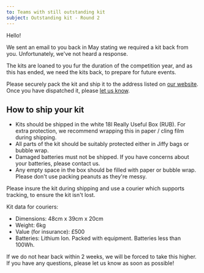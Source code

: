 ```yaml
---
to: Teams with still outstanding kit
subject: Outstanding kit - Round 2
---
```


Hello!

We sent an email to you back in May stating we required a kit back from you. Unfortunately, we've not heard a response.

The kits are loaned to you fur the duration of the competition year, and as this has ended, we need the kits back, to prepare for future events.

Please securely pack the kit and ship it to the address listed on [our website](https://studentrobotics.org/contact/). Once you have dispatched it, please [let us know](mailto:teams@studentrobotics.org).

## How to ship your kit

- Kits should be shipped in the white 18l Really Useful Box (RUB). For extra protection, we recommend wrapping this in paper / cling film during shipping.
- All parts of the kit should be suitably protected either in Jiffy bags or bubble wrap.
- Damaged batteries must not be shipped. If you have concerns about your batteries, please contact us.
- Any empty space in the box should be filled with paper or bubble wrap. Please don't use packing peanuts as they're messy.

Please insure the kit during shipping and use a courier which supports tracking, to ensure the kit isn't lost.

Kit data for couriers:

- Dimensions: 48cm x 39cm x 20cm
- Weight: 6kg
- Value (for insurance): £500
- Batteries: Lithium Ion. Packed with equipment. Batteries less than 100Wh.

If we do not hear back within 2 weeks, we will be forced to take this higher. If you have any questions, please let us know as soon as possible!

